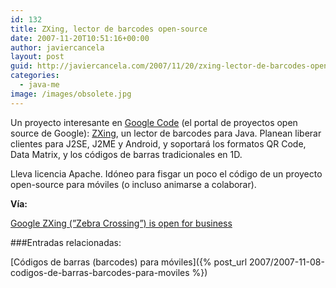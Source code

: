 ```yaml
---
id: 132
title: ZXing, lector de barcodes open-source
date: 2007-11-20T10:51:16+00:00
author: javiercancela
layout: post
guid: http://javiercancela.com/2007/11/20/zxing-lector-de-barcodes-open-source/
categories:
  - java-me
image: /images/obsolete.jpg
---
```

Un proyecto interesante en [Google Code](http://code.google.com/) (el portal de proyectos open source de Google): [ZXing](http://code.google.com/p/zxing/), un lector de barcodes para Java. Planean liberar clientes para J2SE, J2ME y Android, y soportará los formatos QR Code, Data Matrix, y los códigos de barras tradicionales en 1D.

Lleva licencia Apache. Idóneo para fisgar un poco el código de un proyecto open-source para móviles (o incluso animarse a colaborar).

**Vía:**
  
[Google ZXing (”Zebra Crossing”) is open for business](http://weblog.cenriqueortiz.com/physicaltodigitalconnections/2007/11/19/google-zxing-zebra-crossing-is-open-for-business/)

###Entradas relacionadas:
  
 [Códigos de barras (barcodes) para móviles]({% post_url 2007/2007-11-08-codigos-de-barras-barcodes-para-moviles %})